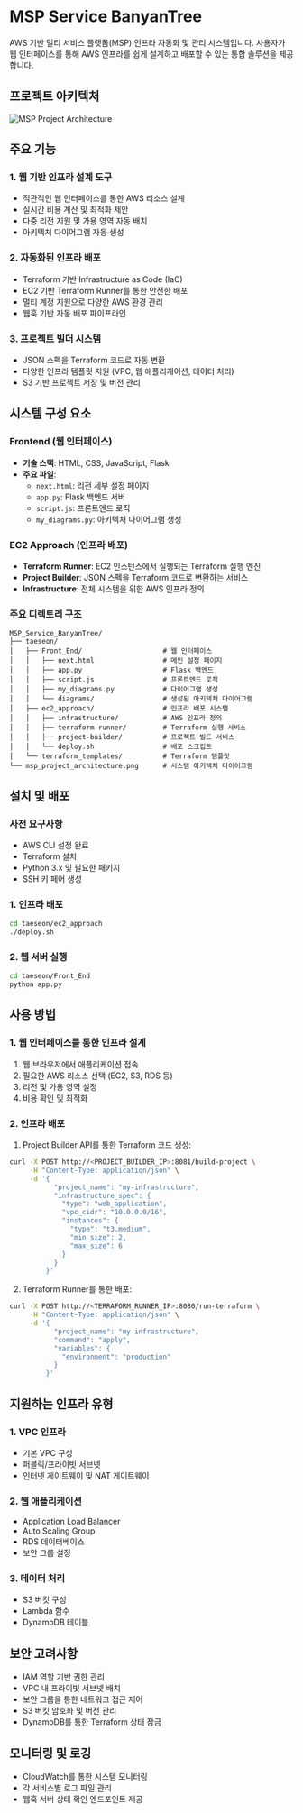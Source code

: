 # MSP Service BanyanTree

AWS 기반 멀티 서비스 플랫폼(MSP) 인프라 자동화 및 관리 시스템입니다. 사용자가 웹 인터페이스를 통해 AWS 인프라를 쉽게 설계하고 배포할 수 있는 통합 솔루션을 제공합니다.

## 프로젝트 아키텍처

![MSP Project Architecture](msp_project_architecture.png)

## 주요 기능

### 1. 웹 기반 인프라 설계 도구
- 직관적인 웹 인터페이스를 통한 AWS 리소스 설계
- 실시간 비용 계산 및 최적화 제안
- 다중 리전 지원 및 가용 영역 자동 배치
- 아키텍처 다이어그램 자동 생성

### 2. 자동화된 인프라 배포
- Terraform 기반 Infrastructure as Code (IaC)
- EC2 기반 Terraform Runner를 통한 안전한 배포
- 멀티 계정 지원으로 다양한 AWS 환경 관리
- 웹훅 기반 자동 배포 파이프라인

### 3. 프로젝트 빌더 시스템
- JSON 스펙을 Terraform 코드로 자동 변환
- 다양한 인프라 템플릿 지원 (VPC, 웹 애플리케이션, 데이터 처리)
- S3 기반 프로젝트 저장 및 버전 관리

## 시스템 구성 요소

### Frontend (웹 인터페이스)
- **기술 스택**: HTML, CSS, JavaScript, Flask
- **주요 파일**:
  - `next.html`: 리전 세부 설정 페이지
  - `app.py`: Flask 백엔드 서버
  - `script.js`: 프론트엔드 로직
  - `my_diagrams.py`: 아키텍처 다이어그램 생성

### EC2 Approach (인프라 배포)
- **Terraform Runner**: EC2 인스턴스에서 실행되는 Terraform 실행 엔진
- **Project Builder**: JSON 스펙을 Terraform 코드로 변환하는 서비스
- **Infrastructure**: 전체 시스템을 위한 AWS 인프라 정의

### 주요 디렉토리 구조
```
MSP_Service_BanyanTree/
├── taeseon/
│   ├── Front_End/                    # 웹 인터페이스
│   │   ├── next.html                 # 메인 설정 페이지
│   │   ├── app.py                    # Flask 백엔드
│   │   ├── script.js                 # 프론트엔드 로직
│   │   ├── my_diagrams.py            # 다이어그램 생성
│   │   └── diagrams/                 # 생성된 아키텍처 다이어그램
│   ├── ec2_approach/                 # 인프라 배포 시스템
│   │   ├── infrastructure/           # AWS 인프라 정의
│   │   ├── terraform-runner/         # Terraform 실행 서비스
│   │   ├── project-builder/          # 프로젝트 빌드 서비스
│   │   └── deploy.sh                 # 배포 스크립트
│   └── terraform_templates/          # Terraform 템플릿
└── msp_project_architecture.png      # 시스템 아키텍처 다이어그램
```

## 설치 및 배포

### 사전 요구사항
- AWS CLI 설정 완료
- Terraform 설치
- Python 3.x 및 필요한 패키지
- SSH 키 페어 생성

### 1. 인프라 배포
```bash
cd taeseon/ec2_approach
./deploy.sh
```

### 2. 웹 서버 실행
```bash
cd taeseon/Front_End
python app.py
```

## 사용 방법

### 1. 웹 인터페이스를 통한 인프라 설계
1. 웹 브라우저에서 애플리케이션 접속
2. 필요한 AWS 리소스 선택 (EC2, S3, RDS 등)
3. 리전 및 가용 영역 설정
4. 비용 확인 및 최적화

### 2. 인프라 배포
1. Project Builder API를 통한 Terraform 코드 생성:
```bash
curl -X POST http://<PROJECT_BUILDER_IP>:8081/build-project \
     -H "Content-Type: application/json" \
     -d '{
           "project_name": "my-infrastructure",
           "infrastructure_spec": {
             "type": "web_application",
             "vpc_cidr": "10.0.0.0/16",
             "instances": {
               "type": "t3.medium",
               "min_size": 2,
               "max_size": 6
             }
           }
         }'
```

2. Terraform Runner를 통한 배포:
```bash
curl -X POST http://<TERRAFORM_RUNNER_IP>:8080/run-terraform \
     -H "Content-Type: application/json" \
     -d '{
           "project_name": "my-infrastructure",
           "command": "apply",
           "variables": {
             "environment": "production"
           }
         }'
```

## 지원하는 인프라 유형

### 1. VPC 인프라
- 기본 VPC 구성
- 퍼블릭/프라이빗 서브넷
- 인터넷 게이트웨이 및 NAT 게이트웨이

### 2. 웹 애플리케이션
- Application Load Balancer
- Auto Scaling Group
- RDS 데이터베이스
- 보안 그룹 설정

### 3. 데이터 처리
- S3 버킷 구성
- Lambda 함수
- DynamoDB 테이블

## 보안 고려사항

- IAM 역할 기반 권한 관리
- VPC 내 프라이빗 서브넷 배치
- 보안 그룹을 통한 네트워크 접근 제어
- S3 버킷 암호화 및 버전 관리
- DynamoDB를 통한 Terraform 상태 잠금

## 모니터링 및 로깅

- CloudWatch를 통한 시스템 모니터링
- 각 서비스별 로그 파일 관리
- 웹훅 서버 상태 확인 엔드포인트 제공
